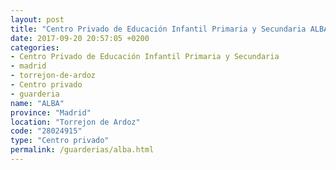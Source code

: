 ```yaml
---
layout: post
title: "Centro Privado de Educación Infantil Primaria y Secundaria ALBA"
date: 2017-09-20 20:57:05 +0200
categories:
- Centro Privado de Educación Infantil Primaria y Secundaria
- madrid
- torrejon-de-ardoz
- Centro privado
- guarderia
name: "ALBA"
province: "Madrid"
location: "Torrejon de Ardoz"
code: "28024915"
type: "Centro privado"
permalink: /guarderias/alba.html
---
```

